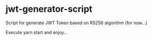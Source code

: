 # jwt-generator-script

Script for generate JWT Token based on RS256 algorithm (for now...)

Execute yarn start and enjoy...
